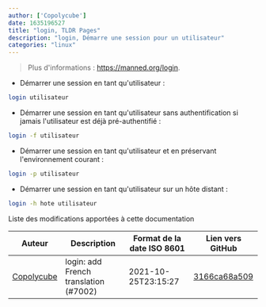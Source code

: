 ```yaml
---
author: ['Copolycube']
date: 1635196527
title: "login, TLDR Pages"
description: "login, Démarre une session pour un utilisateur"
categories: "linux"
---
```

> Plus d'informations : <https://manned.org/login>.

- Démarrer une session en tant qu'utilisateur :

```bash
login utilisateur
```

- Démarrer une session en tant qu'utilisateur sans authentification si jamais l'utilisateur est déjà pré-authentifié :

```bash
login -f utilisateur
```

- Démarrer une session en tant qu'utilisateur et en préservant l'environnement courant :

```bash
login -p utilisateur
```

- Démarrer une session en tant qu'utilisateur sur un hôte distant :

```bash
login -h hote utilisateur
```
Liste des modifications apportées à cette documentation


Auteur | Description | Format de la date ISO 8601 | Lien vers GitHub
------|-----|-----|-----
[Copolycube](mailto:kaourintin+github@gmail.com) | login: add French translation (#7002) | 2021-10-25T23:15:27 | [3166ca68a509](https://github.com/tldr-pages/tldr/commit/3166ca68a509e1bacef42777ac51f4ad159e143a)

